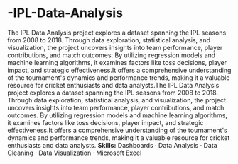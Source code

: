 # -IPL-Data-Analysis
The IPL Data Analysis project explores a dataset spanning the IPL seasons from 2008 to 2018. Through data exploration, statistical analysis, and visualization, the project uncovers insights into team performance, player contributions, and match outcomes. By utilizing regression models and machine learning algorithms, it examines factors like toss decisions, player impact, and strategic effectiveness.It offers a comprehensive understanding of the tournament's dynamics and performance trends, making it a valuable resource for cricket enthusiasts and data analysts.The IPL Data Analysis project explores a dataset spanning the IPL seasons from 2008 to 2018. Through data exploration, statistical analysis, and visualization, the project uncovers insights into team performance, player contributions, and match outcomes. By utilizing regression models and machine learning algorithms, it examines factors like toss decisions, player impact, and strategic effectiveness.It offers a comprehensive understanding of the tournament's dynamics and performance trends, making it a valuable resource for cricket enthusiasts and data analysts.
**Skills:** Dashboards · Data Analysis · Data Cleaning · Data Visualization · Microsoft Excel
